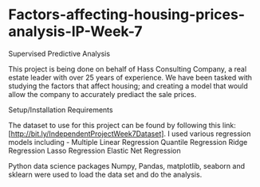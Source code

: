 # Factors-affecting-housing-prices-analysis-IP-Week-7

Supervised Predictive Analysis

This project is being done on behalf of Hass Consulting Company, a real estate leader with over 25 years of experience. We have been tasked with studying the factors that affect housing; and creating a model that would allow the company to accurately prediact the sale prices.

Setup/Installation Requirements

The dataset to use for this project can be found by following this link: [http://bit.ly/IndependentProjectWeek7Dataset]. 
I used various regression models including -
Multiple Linear Regression
Quantile Regression
Ridge Regression
Lasso Regression
Elastic Net Regression

Python data science packages Numpy, Pandas, matplotlib, seaborn and sklearn were used to load the data set and do the analysis. 
